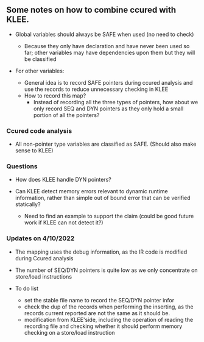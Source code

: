 ## Some notes on how to combine ccured with KLEE.


* Global variables should always be SAFE when used (no need to check)
    * Because they only have declaration and have never been used so far; other variables may have dependencies upon them but they will be classified

* For other variables:
    * General idea is to record SAFE pointers during ccured analysis and use the records to reduce unnecessary checking in KLEE
    * How to record this map?
        * Instead of recording all the three types of pointers, how about we only record SEQ and DYN pointers as they only hold a small portion of all the pointers?


### Ccured code analysis
* All non-pointer type variables are classified as SAFE. (Should also make sense to KLEE)

### Questions

* How does KLEE handle DYN pointers?

* Can KLEE detect memory errors relevant to dynamic runtime information, rather than simple out of bound error that can be verified statically?
    * Need to find an example to support the claim (could be good future work if KLEE can not detect it?)

### Updates on 4/10/2022

* The mapping uses the debug information, as the IR code is modified during Ccured analysis

* The number of SEQ/DYN pointers is quite low as we only concentrate on store/load instructions

* To do list

    * set the stable file name to record the SEQ/DYN pointer infor
    * check the dup of the records when performing the inserting, as the records current reported are not the same as it should be.
    * modification from KLEE'side, including the operation of reading the recording file and checking whether it should perform memory checking on a store/load instruction
